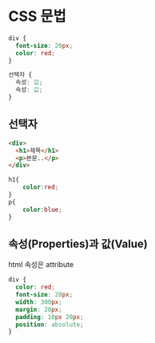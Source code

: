 # CSS 문법

```css
div {
  font-size: 20px;
  color: red;
}

선택자 {
  속성: 값;
  속성: 값;
}
```

## 선택자

```html
<div>
  <h1>제목</h1>
  <p>본문..</p>
</div>
```

```CSS
h1{
    color:red;
}
p{
    color:blue;
}
```

## 속성(Properties)과 값(Value)

html 속성은 attribute

```css
div {
  color: red;
  font-size: 20px;
  width: 300px;
  margin: 20px;
  padding: 10px 20px;
  position: absolute;
}
```
